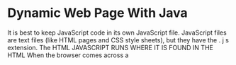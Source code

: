 # **Dynamic Web Page With Java**

It is best to keep JavaScript code in its own JavaScript file. JavaScript files are text files (like HTML pages and CSS style sheets), but they have the . j s extension.
The HTML <script> element is used in HTML pages to tell the browser to load the JavaScript file (rather like the <link> element can be used to load a CSS file).
If you view the source code of the page in the browser, the JavaScript will not have changed the HTML, because the script works with the model of the web page that the browser has created.

Examples:

<!DOCTYPE html> <html>
<head>
<title>Constructive &amp; Co.</title>
<link rel ="stylesheet" href="css/cOl.css" />
</head> <body>
<hl>Constructive &amp; Co.</hl>
<p>For all orders and inquiries please call <em>555-3344</em></p> <script src="js/add-content.js"></script>
JAVASCRIPT RUNS WHERE IT IS FOUND IN THE HTML
When the browser comes across a <script>element, it stops to load the script and then checks to see if it needs to do anything.
</body> </html>

Websites are made up of three layers.
1. Content- Where the content of the page was = HTML
2. Presentation- Enhances the HTML with notes that state how the HTML looks = CSS
3. Behavior- This is where we can change how the page behaves and adds interactivity = JavaScript

**Statements**

Statement- A scripts a series of instructions that a computer can follow. Each direction or step is a statement. Statements should end in a semicolon(;) Each Statement should start on a new line and stops in a semicolon (;), and it tells JavaScript when a step is over. Statements can be organized into Code blocks {}, which are not followed by a semicolon.

Example of a Statement

var today = newDate (); 

Remember: JavaScript is case sensitive, so “hello” and “Hello” are different.

Always write comments in your code to explain what your system does. Comments make your code easier to read and understand to others who read it.
Multi-line Comments

**Variables**

* A script will have to temporarily store the bits of information it needs to do its job. It can store this data in variables.
Rules for naming Variables
* Name your variables based on the terms of the subject area, so that the variable name clearly describes its purpose.
* Create variable names by deleting spaces that separate the words. Capitalize each word in the name, including prepositions and pronouns that consist of a single letter.
* Do not begin variable names with an underscore.
* Do not use variable names that consist of a single character. Short variable names are only allowed for loop counters.
* Name variables that describe binary states (“true” or “false”) after the state that matches the “true” value. 

